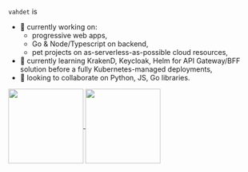 `vahdet` is

- 🔭 currently working on:
  - progressive web apps,
  - Go & Node/Typescript on backend,
  - pet projects on as-serverless-as-possible cloud resources,
- 🌱 currently learning KrakenD, Keycloak, Helm for API Gateway/BFF solution before a fully Kubernetes-managed deployments,
- 👯 looking to collaborate on Python, JS, Go libraries.

<a href="https://github.com/anuraghazra/github-readme-stats">
  <img height="150" align="center" src="https://github-readme-stats.vercel.app/api?username=vahdet&show_icons=true&theme=merko" />
</a>
<a href="https://github.com/anuraghazra/convoychat">
  <img height="150" align="center" src="https://github-readme-stats.vercel.app/api/top-langs/?username=vahdet&layout=compact&hide=html&theme=merko" />
</a>

